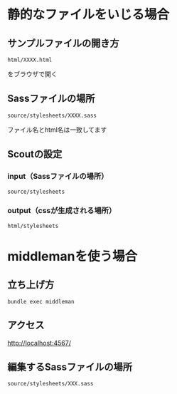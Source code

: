 # 静的なファイルをいじる場合

## サンプルファイルの開き方

<pre><code class="bash">html/XXXX.html</code></pre>

をブラウザで開く

## Sassファイルの場所

<pre><code class="bash">source/stylesheets/XXXX.sass</code></pre>

ファイル名とhtml名は一致してます

## Scoutの設定

### input（Sassファイルの場所）

<pre><code class="bash">source/stylesheets</code></pre>

### output（cssが生成される場所）

<pre><code class="bash">html/stylesheets</code></pre>

# middlemanを使う場合

## 立ち上げ方

<pre><code class="bash">bundle exec middleman
</code></pre>

## アクセス

<a href="http://localhost:4567/" target="_blank">http://localhost:4567/</a>


## 編集するSassファイルの場所

<pre><code class="bash">source/stylesheets/XXX.sass
</code></pre>
